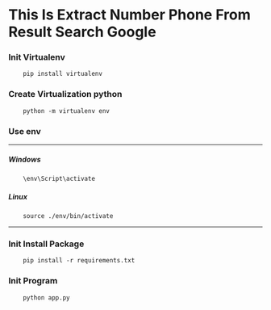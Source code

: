 # This Is Extract Number Phone From Result Search Google

### Init Virtualenv

```
    pip install virtualenv
```

### Create Virtualization python

```
    python -m virtualenv env
```

### Use env

<hr />

##### Windows

```
    \env\Script\activate
```

##### Linux

```
    source ./env/bin/activate
```

<hr />

### Init Install Package

```
    pip install -r requirements.txt

```

### Init Program

```
    python app.py
```
